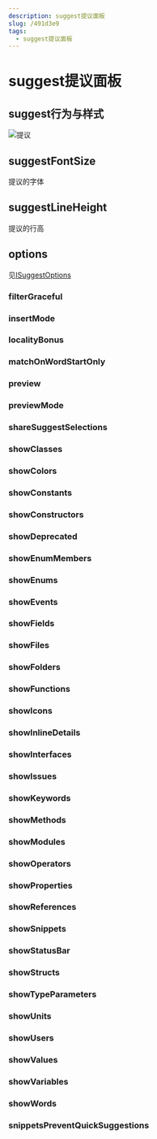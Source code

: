 ```yaml
---
description: suggest提议面板
slug: /491d3e9
tags: 
  - suggest提议面板
---
```


# suggest提议面板

## suggest行为与样式

![提议](@site/static/third/monaco02.png)

## suggestFontSize

提议的字体

## suggestLineHeight

提议的行高

## options

见[ISuggestOptions](https://microsoft.github.io/monaco-editor/docs.html#interfaces/editor.ISuggestOptions.html)

### filterGraceful

### insertMode

### localityBonus

### matchOnWordStartOnly

### preview

### previewMode

### shareSuggestSelections

### showClasses

### showColors

### showConstants

### showConstructors

### showDeprecated

### showEnumMembers

### showEnums

### showEvents

### showFields

### showFiles

### showFolders

### showFunctions

### showIcons

### showInlineDetails

### showInterfaces

### showIssues

### showKeywords

### showMethods

### showModules

### showOperators

### showProperties

### showReferences

### showSnippets

### showStatusBar

### showStructs

### showTypeParameters

### showUnits

### showUsers

### showValues

### showVariables

### showWords

### snippetsPreventQuickSuggestions
